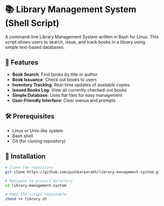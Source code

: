 
# 📚 Library Management System (Shell Script)

A command-line Library Management System written in Bash for Linux. This script allows users to search, issue, and track books in a library using simple text-based databases.
## 🌟 Features

- **Book Search**: Find books by title or author
- **Book Issuance**: Check out books to users
- **Inventory Tracking**: Real-time updates of available copies
- **Issued Books Log**: View all currently checked-out books
- **Simple Database**: Uses flat files for easy management
- **User-Friendly Interface**: Clear menus and prompts
## 🛠️ Prerequisites

- Linux or Unix-like system
- Bash shell
- Git (for cloning repository)
## 🚀 Installation

```bash
# Clone the repository
git clone https://github.com/pushkarparakh/library-management-system.git

# Navigate to project directory
cd library-management-system

# Make the script executable
chmod +x library.sh
